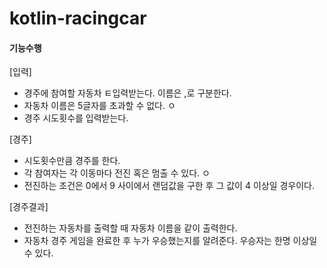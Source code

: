 # kotlin-racingcar

#### 기능수행
[입력]
- 경주에 참여할 자동차 ㅌ입력받는다. 이름은 ,로 구분한다.
- 자동차 이름은 5글자를 초과할 수 없다. ㅇ
- 경주 시도횟수를 입력받는다.

[경주]
- 시도횟수만큼 경주를 한다.
- 각 참여자는 각 이동마다 전진 혹은 멈출 수 있다. ㅇ
- 전진하는 조건은 0에서 9 사이에서 랜덤값을 구한 후 그 값이 4 이상일 경우이다.

[경주결과]
- 전진하는 자동차를 출력할 때 자동차 이름을 같이 출력한다.
- 자동차 경주 게임을 완료한 후 누가 우승했는지를 알려준다. 우승자는 한명 이상일 수 있다.

